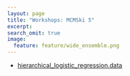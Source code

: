 ```yaml
---
layout: page
title: "Workshops: MCMSki 5"
excerpt:
search_omit: true
image:
  feature: feature/wide_ensemble.png
---
```



- [hierarchical_logistic_regression.data](/workshops/mcmski/hierarchical_logistic_regression.data)

